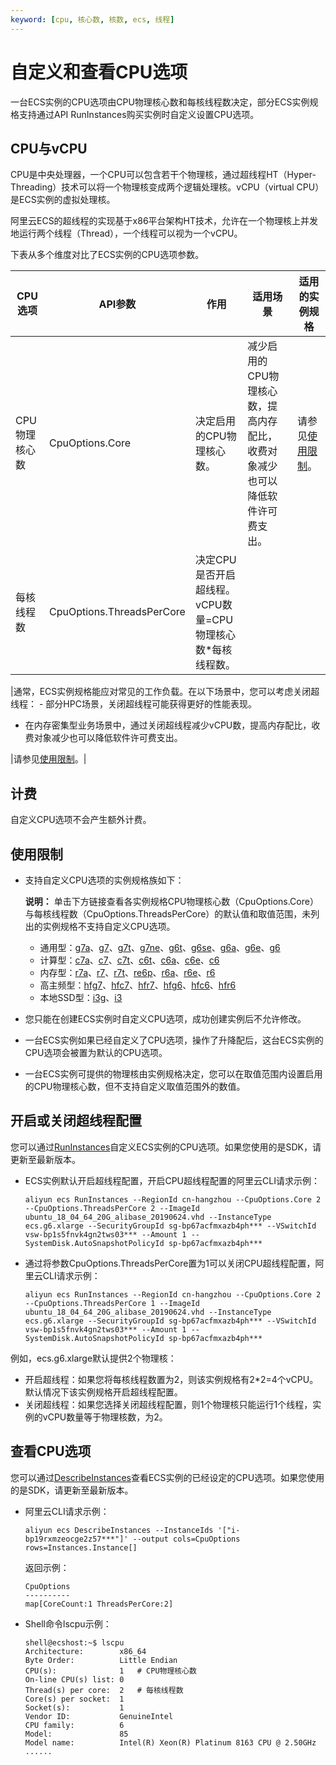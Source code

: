 ```yaml
---
keyword: [cpu, 核心数, 核数, ecs, 线程]
---
```


# 自定义和查看CPU选项

一台ECS实例的CPU选项由CPU物理核心数和每核线程数决定，部分ECS实例规格支持通过API RunInstances购买实例时自定义设置CPU选项。

## CPU与vCPU

CPU是中央处理器，一个CPU可以包含若干个物理核，通过超线程HT（Hyper-Threading）技术可以将一个物理核变成两个逻辑处理核。vCPU（virtual CPU）是ECS实例的虚拟处理核。

阿里云ECS的超线程的实现基于x86平台架构HT技术，允许在一个物理核上并发地运行两个线程（Thread），一个线程可以视为一个vCPU。

下表从多个维度对比了ECS实例的CPU选项参数。

|CPU选项|API参数|作用|适用场景|适用的实例规格|
|-----|-----|--|----|-------|
|CPU物理核心数|CpuOptions.Core|决定启用的CPU物理核心数。|减少启用的CPU物理核心数，提高内存配比，收费对象减少也可以降低软件许可费支出。|请参见[使用限制](#section_f4c_fvs_984)。|
|每核线程数|CpuOptions.ThreadsPerCore|决定CPU是否开启超线程。 vCPU数量=CPU物理核心数\*每核线程数。

|通常，ECS实例规格能应对常见的工作负载。在以下场景中，您可以考虑关闭超线程： -   部分HPC场景，关闭超线程可能获得更好的性能表现。
-   在内存密集型业务场景中，通过关闭超线程减少vCPU数，提高内存配比，收费对象减少也可以降低软件许可费支出。

|请参见[使用限制](#section_f4c_fvs_984)。|

## 计费

自定义CPU选项不会产生额外计费。

## 使用限制

-   支持自定义CPU选项的实例规格族如下：

    **说明：** 单击下方链接查看各实例规格CPU物理核心数（CpuOptions.Core）与每核线程数（CpuOptions.ThreadsPerCore）的默认值和取值范围，未列出的实例规格不支持自定义CPU选项。

    -   通用型：[g7a](/cn.zh-CN/实例/管理实例/自定义CPU选项/通用型实例规格族取值表.md)、[g7](/cn.zh-CN/实例/管理实例/自定义CPU选项/通用型实例规格族取值表.md)、[g7t](/cn.zh-CN/实例/管理实例/自定义CPU选项/通用型实例规格族取值表.mdt)、[g7ne](/cn.zh-CN/实例/管理实例/自定义CPU选项/通用型实例规格族取值表.md)、[g6t](/cn.zh-CN/实例/管理实例/自定义CPU选项/通用型实例规格族取值表.md)、[g6se](/cn.zh-CN/实例/管理实例/自定义CPU选项/通用型实例规格族取值表.md)、[g6a](/cn.zh-CN/实例/管理实例/自定义CPU选项/通用型实例规格族取值表.md)、[g6e](/cn.zh-CN/实例/管理实例/自定义CPU选项/通用型实例规格族取值表.mde)、[g6](/cn.zh-CN/实例/管理实例/自定义CPU选项/通用型实例规格族取值表.md)
    -   计算型：[c7a](/cn.zh-CN/实例/管理实例/自定义CPU选项/计算型实例规格族取值表.mda)、[c7](/cn.zh-CN/实例/管理实例/自定义CPU选项/计算型实例规格族取值表.md)、[c7t](/cn.zh-CN/实例/管理实例/自定义CPU选项/计算型实例规格族取值表.mdt)、[c6t](/cn.zh-CN/实例/管理实例/自定义CPU选项/计算型实例规格族取值表.mdt)、[c6a](/cn.zh-CN/实例/管理实例/自定义CPU选项/计算型实例规格族取值表.mda)、[c6e](/cn.zh-CN/实例/管理实例/自定义CPU选项/计算型实例规格族取值表.md)、[c6](/cn.zh-CN/实例/管理实例/自定义CPU选项/计算型实例规格族取值表.md)
    -   内存型：[r7a](/cn.zh-CN/实例/管理实例/自定义CPU选项/内存型实例规格族取值表.mda)、[r7](/cn.zh-CN/实例/管理实例/自定义CPU选项/内存型实例规格族取值表.md)、[r7t](/cn.zh-CN/实例/管理实例/自定义CPU选项/内存型实例规格族取值表.md)、[re6p](/cn.zh-CN/实例/管理实例/自定义CPU选项/内存型实例规格族取值表.md)、[r6a](/cn.zh-CN/实例/管理实例/自定义CPU选项/内存型实例规格族取值表.md)、[r6e](/cn.zh-CN/实例/管理实例/自定义CPU选项/内存型实例规格族取值表.mde)、[r6](/cn.zh-CN/实例/管理实例/自定义CPU选项/内存型实例规格族取值表.md)
    -   高主频型：[hfg7](/cn.zh-CN/实例/管理实例/自定义CPU选项/高主频型实例规格族取值表.md)、[hfc7](/cn.zh-CN/实例/管理实例/自定义CPU选项/高主频型实例规格族取值表.md)、[hfr7](/cn.zh-CN/实例/管理实例/自定义CPU选项/高主频型实例规格族取值表.md)、[hfg6](/cn.zh-CN/实例/管理实例/自定义CPU选项/高主频型实例规格族取值表.md)、[hfc6](/cn.zh-CN/实例/管理实例/自定义CPU选项/高主频型实例规格族取值表.md)、[hfr6](/cn.zh-CN/实例/管理实例/自定义CPU选项/高主频型实例规格族取值表.md)
    -   本地SSD型：[i3g](/cn.zh-CN/实例/管理实例/自定义CPU选项/本地SSD型实例规格族取值表.mdg)、[i3](/cn.zh-CN/实例/管理实例/自定义CPU选项/本地SSD型实例规格族取值表.md)
-   您只能在创建ECS实例时自定义CPU选项，成功创建实例后不允许修改。
-   一台ECS实例如果已经自定义了CPU选项，操作了升降配后，这台ECS实例的CPU选项会被置为默认的CPU选项。
-   一台ECS实例可提供的物理核由实例规格决定，您可以在取值范围内设置启用的CPU物理核心数，但不支持自定义取值范围外的数值。

## 开启或关闭超线程配置

您可以通过[RunInstances](/cn.zh-CN/API参考/实例/RunInstances.md)自定义ECS实例的CPU选项。如果您使用的是SDK，请更新至最新版本。

-   ECS实例默认开启超线程配置，开启CPU超线程配置的阿里云CLI请求示例：

    ```
    aliyun ecs RunInstances --RegionId cn-hangzhou --CpuOptions.Core 2 --CpuOptions.ThreadsPerCore 2 --ImageId ubuntu_18_04_64_20G_alibase_20190624.vhd --InstanceType ecs.g6.xlarge --SecurityGroupId sg-bp67acfmxazb4ph*** --VSwitchId vsw-bp1s5fnvk4gn2tws03*** --Amount 1 --SystemDisk.AutoSnapshotPolicyId sp-bp67acfmxazb4ph***
    ```

-   通过将参数CpuOptions.ThreadsPerCore置为1可以关闭CPU超线程配置，阿里云CLI请求示例：

    ```
    aliyun ecs RunInstances --RegionId cn-hangzhou --CpuOptions.Core 2 --CpuOptions.ThreadsPerCore 1 --ImageId ubuntu_18_04_64_20G_alibase_20190624.vhd --InstanceType ecs.g6.xlarge --SecurityGroupId sg-bp67acfmxazb4ph*** --VSwitchId vsw-bp1s5fnvk4gn2tws03*** --Amount 1 --SystemDisk.AutoSnapshotPolicyId sp-bp67acfmxazb4ph***
    ```


例如，ecs.g6.xlarge默认提供2个物理核：

-   开启超线程：如果您将每核线程数置为2，则该实例规格有2\*2=4个vCPU。默认情况下该实例规格开启超线程配置。
-   关闭超线程：如果您选择关闭超线程配置，则1个物理核只能运行1个线程，实例的vCPU数量等于物理核数，为2。

## 查看CPU选项

您可以通过[DescribeInstances](/cn.zh-CN/API参考/实例/DescribeInstances.md)查看ECS实例的已经设定的CPU选项。如果您使用的是SDK，请更新至最新版本。

-   阿里云CLI请求示例：

    ```
    aliyun ecs DescribeInstances --InstanceIds '["i-bp19rxmzeocge2z57***"]' --output cols=CpuOptions rows=Instances.Instance[]
    ```

    返回示例：

    ```
    CpuOptions
    ----------
    map[CoreCount:1 ThreadsPerCore:2]
    ```

-   Shell命令lscpu示例：

    ```
    shell@ecshost:~$ lscpu
    Architecture:        x86_64
    Byte Order:          Little Endian
    CPU(s):              1   # CPU物理核心数
    On-line CPU(s) list: 0
    Thread(s) per core:  2   # 每核线程数
    Core(s) per socket:  1
    Socket(s):           1
    Vendor ID:           GenuineIntel
    CPU family:          6
    Model:               85
    Model name:          Intel(R) Xeon(R) Platinum 8163 CPU @ 2.50GHz
    ......
    ```



